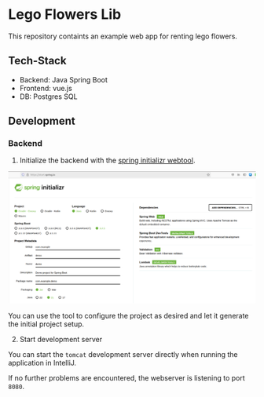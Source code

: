 # Lego Flowers Lib

This repository containts an example web app for renting lego flowers.

## Tech-Stack

* Backend: Java Spring Boot
* Frontend: vue.js
* DB: Postgres SQL

## Development

### Backend

1. Initialize the backend with the [spring initializr webtool](https://start.spring.io/).

![Configuration](spring-initializr.png)

You can use the tool to configure the project as desired and let it generate the initial project setup.

2. Start development server

You can start the `tomcat` development server directly when running the application in IntelliJ.

If no further problems are encountered, the webserver is listening to port `8080`.
